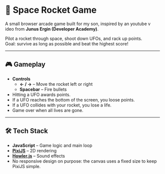 # 🚀 Space Rocket Game

A small browser arcade game built for my son, inspired by an youtube v ideo from **Junus Ergin (Developer Academy)**.

Pilot a rocket through space, shoot down UFOs, and rack up points.  
Goal: survive as long as possible and beat the highest score!

---

## 🎮 Gameplay

* **Controls**
  * **← / →** – Move the rocket left or right  
  * **Spacebar** – Fire bullets  
* Hitting a UFO awards points.
* If a UFO reaches the bottom of the screen, you loose points.
* If a UFO collides with your rocket, you lose a life.
* Game over when all lives are gone.

---

## 🛠️ Tech Stack

* **JavaScript** – Game logic and main loop  
* **[PixiJS](https://pixijs.com/)** – 2D rendering  
* **[Howler.js](https://howlerjs.com/)** – Sound effects  
* No responsive design on purpose: the canvas uses a fixed size to keep PixiJS simple.
